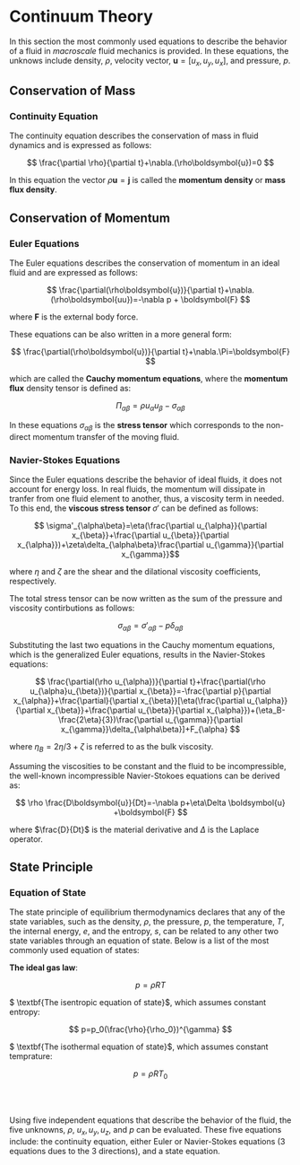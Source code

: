 # Continuum Theory

In this section the most commonly used equations to describe the behavior of a fluid in $\textit{macroscale}$ fluid mechanics is provided.
In these equations, the unknows include density, $\rho$, velocity vector, $\boldsymbol{u}=[u_x,u_y,u_x]$, and pressure, $p$.

## Conservation of Mass
### Continuity Equation

The continuity equation describes the conservation of mass in fluid dynamics and is expressed as follows:

$$ \frac{\partial \rho}{\partial t}+\nabla.(\rho\boldsymbol{u})=0 $$

In this equation the vector $\rho\boldsymbol{u}=\boldsymbol{j}$ is called the $\textbf{momentum density}$ or $\textbf{mass flux density}$.

## Conservation of Momentum
### Euler Equations

The Euler equations describes the conservation of momentum in an ideal fluid and are expressed as follows:

$$ \frac{\partial(\rho\boldsymbol{u})}{\partial t}+\nabla.(\rho\boldsymbol{uu})=-\nabla p + \boldsymbol{F} $$

where $\boldsymbol{F}$ is the external body force.

These equations can be also written in a more general form:

$$ \frac{\partial(\rho\boldsymbol{u})}{\partial t}+\nabla.\Pi=\boldsymbol{F} $$

which are called the $\textbf{Cauchy momentum equations}$, where the $\textbf{momentum flux}$ density tensor is defined as:

$$ \Pi_{\alpha\beta}=\rho u_{\alpha}u_{\beta}-\sigma_{\alpha\beta} $$

In these equations $\sigma_{\alpha\beta}$ is the $\textbf{stress tensor}$ which corresponds to the non-direct momentum transfer of the moving fluid.

### Navier-Stokes Equations

Since the Euler equations describe the behavior of ideal fluids, it does not account for energy loss. In real fluids, the momentum will dissipate in tranfer from one fluid element to another, thus, a viscosity term in needed. To this end, the $\textbf{viscous stress tensor $\sigma'$}$ can be defined as follows:

$$ \sigma'_{\alpha\beta}=\eta(\frac{\partial u_{\alpha}}{\partial x_{\beta}}+\frac{\partial u_{\beta}}{\partial x_{\alpha}})+\zeta\delta_{\alpha\beta}\frac{\partial u_{\gamma}}{\partial x_{\gamma}}$$

where $\eta$ and $\zeta$ are the shear and the dilational viscosity coefficients, respectively.

The total stress tensor can be now written as the sum of the pressure and viscosity contirbutions as follows:

$$ \sigma_{\alpha\beta}=\sigma'_{\alpha\beta}-p\delta_{\alpha\beta} $$

Substituting the last two equations in the Cauchy momentum equations, which is the generalized Euler equations, results in the Navier-Stokes equations:

$$ \frac{\partial(\rho u_{\alpha})}{\partial t}+\frac{\partial(\rho u_{\alpha}u_{\beta})}{\partial x_{\beta}}=-\frac{\partial p}{\partial x_{\alpha}}+\frac{\partial}{\partial x_{\beta}}[\eta(\frac{\partial u_{\alpha}}{\partial x_{\beta}}+\frac{\partial u_{\beta}}{\partial x_{\alpha}})+(\eta_B-\frac{2\eta}{3})\frac{\partial u_{\gamma}}{\partial x_{\gamma}}\delta_{\alpha\beta}]+F_{\alpha} $$ 

where $\eta_B = 2\eta/3 +\zeta$ is referred to as the bulk viscosity.

Assuming the viscosities to be constant and the fluid to be incompressible, the well-known incompressible Navier-Stokoes equations can be derived as:

$$ \rho \frac{D\boldsymbol{u}}{Dt}=-\nabla p+\eta\Delta \boldsymbol{u} +\boldsymbol{F} $$ 

where $\frac{D}{Dt}$ is the material derivative and $\Delta$ is the Laplace operator.

## State Principle
### Equation of State

The state principle of equilibrium thermodynamics declares that any of the state variables, such as the density, $\rho$, the pressure, $p$, the temperature, $T$, the internal energy, $e$, and the entropy, $s$, can be related to any other two state variables through an equation of state. Below is a list of the most commonly used equation of states:

$\textbf{The ideal gas law}$:

$$ p=\rho RT $$

$ \textbf{The isentropic equation of state}$, which assumes constant entropy:

$$ p=p_0(\frac{\rho}{\rho_0})^{\gamma} $$

$ \textbf{The isothermal equation of state}$, which assumes constant temprature:

$$ p=\rho RT_0 $$

<br/><br/>

Using five independent equations that describe the behavior of the fluid, the five unknowns, $\rho$, $u_x, u_y, u_z$, and $p$ can be evaluated. These five equations include: the continuity equation, either Euler or Navier-Stokes equations (3 equations dues to the 3 directions), and a state equation.


